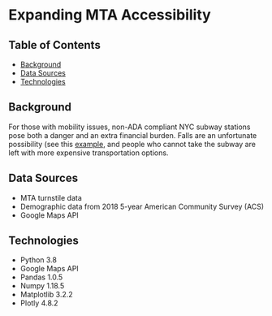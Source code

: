 # Expanding MTA Accessibility



## Table of Contents

* [Background](#background)
* [Data Sources](#data-sources)
* [Technologies](#technologies)


## Background

For those with mobility issues, non-ADA compliant NYC subway stations pose both a danger and an extra financial burden. Falls are an unfortunate possibility (see this [example](https://www.nytimes.com/2019/01/29/nyregion/mom-subway-stairs-death-malaysia-goodson.html), and people who cannot take the subway are left with more expensive transportation options. 

## Data Sources

* MTA turnstile data
* Demographic data from 2018 5-year American Community Survey (ACS)
* Google Maps API 

## Technologies

* Python 3.8
* Google Maps API
* Pandas 1.0.5
* Numpy 1.18.5
* Matplotlib 3.2.2
* Plotly 4.8.2
 
